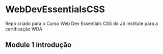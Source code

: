 # WebDevEssentialsCSS
Repo criado para o Curso Web Dev Essentials CSS do JS Institute para a certificação WDA

## Module 1 introdução